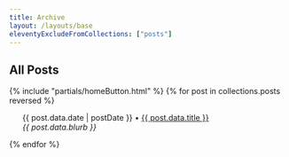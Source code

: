 ```yaml
---
title: Archive
layout: /layouts/base
eleventyExcludeFromCollections: ["posts"]
---
```

<h2><i class="fa-solid fa-box-archive"></i> All Posts</h2>
{% include "partials/homeButton.html" %}
{% for post in collections.posts reversed %}
<ul>
    {{ post.data.date | postDate }} • <a href="{{ post.url }}">{{ post.data.title }}</a><br>
    <em>{{ post.data.blurb }}</em>
</ul>
{% endfor %}